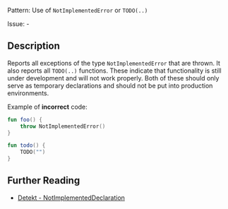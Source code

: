 Pattern: Use of `NotImplementedError` or `TODO(..)`

Issue: -

## Description

Reports all exceptions of the type `NotImplementedError` that are thrown. It also reports all `TODO(..)` functions. These indicate that functionality is still under development and will not work properly. Both of these should only serve as temporary declarations and should not be put into production environments.

Example of **incorrect** code:

```kotlin
fun foo() {
    throw NotImplementedError()
}

fun todo() {
    TODO("")
}
```

## Further Reading

* [Detekt - NotImplementedDeclaration](https://detekt.dev/docs/rules/exceptions/#notimplementeddeclaration)